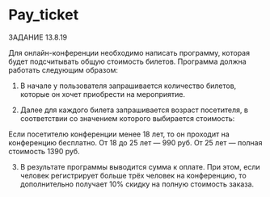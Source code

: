 # Pay_ticket

ЗАДАНИЕ 13.8.19

Для онлайн-конференции необходимо написать программу, которая будет подсчитывать общую стоимость билетов.
Программа должна работать следующим образом:

1. В начале у пользователя запрашивается количество билетов, которые он хочет приобрести на мероприятие.

2. Далее для каждого билета запрашивается возраст посетителя, в соответствии со значением которого выбирается
стоимость:

Если посетителю конференции менее 18 лет, то он проходит на конференцию бесплатно.
От 18 до 25 лет — 990 руб.
От 25 лет — полная стоимость 1390 руб.

3. В результате программы выводится сумма к оплате. При этом, если человек регистрирует больше трёх человек
на конференцию, то дополнительно получает 10% скидку на полную стоимость заказа.
